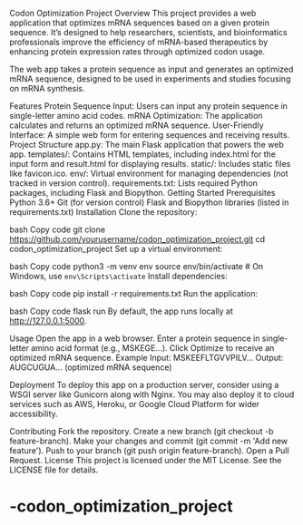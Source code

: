 Codon Optimization Project
Overview
This project provides a web application that optimizes mRNA sequences based on a given protein sequence. It’s designed to help researchers, scientists, and bioinformatics professionals improve the efficiency of mRNA-based therapeutics by enhancing protein expression rates through optimized codon usage.

The web app takes a protein sequence as input and generates an optimized mRNA sequence, designed to be used in experiments and studies focusing on mRNA synthesis.

Features
Protein Sequence Input: Users can input any protein sequence in single-letter amino acid codes.
mRNA Optimization: The application calculates and returns an optimized mRNA sequence.
User-Friendly Interface: A simple web form for entering sequences and receiving results.
Project Structure
app.py: The main Flask application that powers the web app.
templates/: Contains HTML templates, including index.html for the input form and result.html for displaying results.
static/: Includes static files like favicon.ico.
env/: Virtual environment for managing dependencies (not tracked in version control).
requirements.txt: Lists required Python packages, including Flask and Biopython.
Getting Started
Prerequisites
Python 3.6+
Git (for version control)
Flask and Biopython libraries (listed in requirements.txt)
Installation
Clone the repository:

bash
Copy code
git clone https://github.com/yourusername/codon_optimization_project.git
cd codon_optimization_project
Set up a virtual environment:

bash
Copy code
python3 -m venv env
source env/bin/activate  # On Windows, use `env\Scripts\activate`
Install dependencies:

bash
Copy code
pip install -r requirements.txt
Run the application:

bash
Copy code
flask run
By default, the app runs locally at http://127.0.0.1:5000.

Usage
Open the app in a web browser.
Enter a protein sequence in single-letter amino acid format (e.g., MSKEGE...).
Click Optimize to receive an optimized mRNA sequence.
Example
Input: MSKEEFLTGVVPILV...
Output: AUGCUGUA... (optimized mRNA sequence)

Deployment
To deploy this app on a production server, consider using a WSGI server like Gunicorn along with Nginx. You may also deploy it to cloud services such as AWS, Heroku, or Google Cloud Platform for wider accessibility.

Contributing
Fork the repository.
Create a new branch (git checkout -b feature-branch).
Make your changes and commit (git commit -m 'Add new feature').
Push to your branch (git push origin feature-branch).
Open a Pull Request.
License
This project is licensed under the MIT License. See the LICENSE file for details.

# -codon_optimization_project
